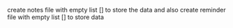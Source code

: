 
create notes file with empty list [] to store the data
and also create reminder file with empty list [] to store data
